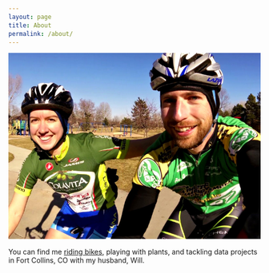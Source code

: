```yaml
---
layout: page
title: About
permalink: /about/
---
```

![2015 Equinox Poudre Canyon](/images/sarawill.park.jpg)

You can find me [riding bikes][Strava], playing with plants, and tackling data projects in Fort Collins, CO with my husband, Will.

[Strava]: https://www.strava.com/athletes/skammlade
[willblog]: https://willhickey.github.io

